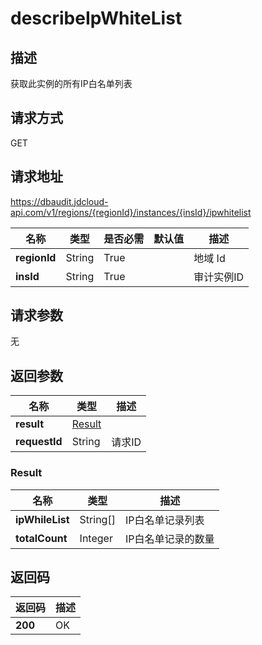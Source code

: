 # describeIpWhiteList


## 描述
获取此实例的所有IP白名单列表

## 请求方式
GET

## 请求地址
https://dbaudit.jdcloud-api.com/v1/regions/{regionId}/instances/{insId}/ipwhitelist

|名称|类型|是否必需|默认值|描述|
|---|---|---|---|---|
|**regionId**|String|True| |地域 Id|
|**insId**|String|True| |审计实例ID|

## 请求参数
无


## 返回参数
|名称|类型|描述|
|---|---|---|
|**result**|[Result](describeipwhitelist#result)| |
|**requestId**|String|请求ID|

### <div id="result">Result</div>
|名称|类型|描述|
|---|---|---|
|**ipWhileList**|String[]|IP白名单记录列表|
|**totalCount**|Integer|IP白名单记录的数量|

## 返回码
|返回码|描述|
|---|---|
|**200**|OK|
